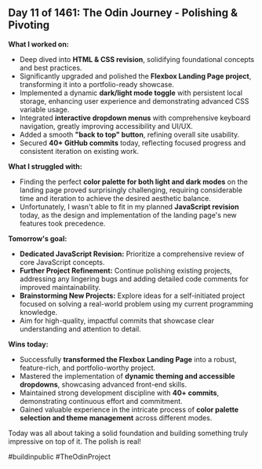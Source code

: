 ## Day 11 of 1461: The Odin Journey - Polishing & Pivoting

**What I worked on:**
- Deep dived into **HTML & CSS revision**, solidifying foundational concepts and best practices.
- Significantly upgraded and polished the **Flexbox Landing Page project**, transforming it into a portfolio-ready showcase.
- Implemented a dynamic **dark/light mode toggle** with persistent local storage, enhancing user experience and demonstrating advanced CSS variable usage.
- Integrated **interactive dropdown menus** with comprehensive keyboard navigation, greatly improving accessibility and UI/UX.
- Added a smooth **"back to top" button**, refining overall site usability.
- Secured **40+ GitHub commits** today, reflecting focused progress and consistent iteration on existing work.

**What I struggled with:**
- Finding the perfect **color palette for both light and dark modes** on the landing page proved surprisingly challenging, requiring considerable time and iteration to achieve the desired aesthetic balance.
- Unfortunately, I wasn't able to fit in my planned **JavaScript revision** today, as the design and implementation of the landing page's new features took precedence.

**Tomorrow's goal:**
- **Dedicated JavaScript Revision:** Prioritize a comprehensive review of core JavaScript concepts.
- **Further Project Refinement:** Continue polishing existing projects, addressing any lingering bugs and adding detailed code comments for improved maintainability.
- **Brainstorming New Projects:** Explore ideas for a self-initiated project focused on solving a real-world problem using my current programming knowledge.
- Aim for high-quality, impactful commits that showcase clear understanding and attention to detail.

**Wins today:**
- Successfully **transformed the Flexbox Landing Page** into a robust, feature-rich, and portfolio-worthy project.
- Mastered the implementation of **dynamic theming and accessible dropdowns**, showcasing advanced front-end skills.
- Maintained strong development discipline with **40+ commits**, demonstrating continuous effort and commitment.
- Gained valuable experience in the intricate process of **color palette selection and theme management** across different modes.

Today was all about taking a solid foundation and building something truly impressive on top of it. The polish is real!

#buildinpublic #TheOdinProject